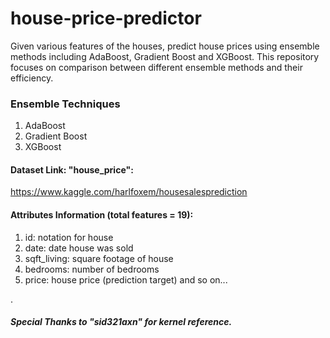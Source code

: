 # house-price-predictor
Given various features of the houses, predict house prices using ensemble methods including AdaBoost, Gradient Boost and XGBoost.
This repository focuses on comparison between different ensemble methods and their efficiency.

### Ensemble Techniques
1. AdaBoost
2. Gradient Boost
3. XGBoost

#### Dataset Link: "house_price":
https://www.kaggle.com/harlfoxem/housesalesprediction

#### Attributes Information (total features = 19):
1. id: notation for house
2. date: date house was sold
3. sqft_living: square footage of house
4. bedrooms: number of bedrooms
5. price: house price (prediction target) and so on...

.
##### Special Thanks to "sid321axn" for kernel reference.